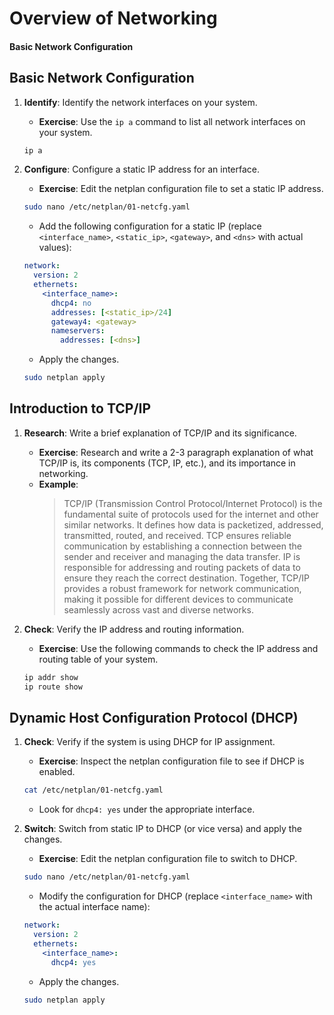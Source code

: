 # Overview of Networking

#### Basic Network Configuration


## Basic Network Configuration

1. **Identify**: Identify the network interfaces on your system.
   - **Exercise**: Use the `ip a` command to list all network interfaces on your system.
   ```bash
   ip a
   ```

2. **Configure**: Configure a static IP address for an interface.
   - **Exercise**: Edit the netplan configuration file to set a static IP address.
   ```bash
   sudo nano /etc/netplan/01-netcfg.yaml
   ```
   - Add the following configuration for a static IP (replace `<interface_name>`, `<static_ip>`, `<gateway>`, and `<dns>` with actual values):
   ```yaml
   network:
     version: 2
     ethernets:
       <interface_name>:
         dhcp4: no
         addresses: [<static_ip>/24]
         gateway4: <gateway>
         nameservers:
           addresses: [<dns>]
   ```
   - Apply the changes.
   ```bash
   sudo netplan apply
   ```

## Introduction to TCP/IP

1. **Research**: Write a brief explanation of TCP/IP and its significance.
   - **Exercise**: Research and write a 2-3 paragraph explanation of what TCP/IP is, its components (TCP, IP, etc.), and its importance in networking.
   - **Example**:
     > TCP/IP (Transmission Control Protocol/Internet Protocol) is the fundamental suite of protocols used for the internet and other similar networks. It defines how data is packetized, addressed, transmitted, routed, and received. TCP ensures reliable communication by establishing a connection between the sender and receiver and managing the data transfer. IP is responsible for addressing and routing packets of data to ensure they reach the correct destination. Together, TCP/IP provides a robust framework for network communication, making it possible for different devices to communicate seamlessly across vast and diverse networks.

2. **Check**: Verify the IP address and routing information.
   - **Exercise**: Use the following commands to check the IP address and routing table of your system.
   ```bash
   ip addr show
   ip route show
   ```

## Dynamic Host Configuration Protocol (DHCP)

1. **Check**: Verify if the system is using DHCP for IP assignment.
   - **Exercise**: Inspect the netplan configuration file to see if DHCP is enabled.
   ```bash
   cat /etc/netplan/01-netcfg.yaml
   ```
   - Look for `dhcp4: yes` under the appropriate interface.

2. **Switch**: Switch from static IP to DHCP (or vice versa) and apply the changes.
   - **Exercise**: Edit the netplan configuration file to switch to DHCP.
   ```bash
   sudo nano /etc/netplan/01-netcfg.yaml
   ```
   - Modify the configuration for DHCP (replace `<interface_name>` with the actual interface name):
   ```yaml
   network:
     version: 2
     ethernets:
       <interface_name>:
         dhcp4: yes
   ```
   - Apply the changes.
   ```bash
   sudo netplan apply
   ```